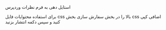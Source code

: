 استایل دهی به فرم نظرات وردپرس

برای استفاده محتوایات فایل css بالا را در بخش سفارش سازی بخش css اضافی کپی کنید و سپس دکمه انتشار بزنید
